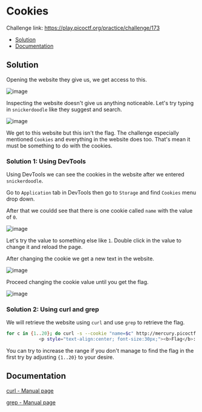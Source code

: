 # Cookies
Challenge link: https://play.picoctf.org/practice/challenge/173
- [Solution](#solution)
- [Documentation](#documentation)
## Solution
Opening the website they give us, we get access to this. 

![image](https://github.com/user-attachments/assets/3271d39b-e729-4f07-ba3a-415431c1a473)

Inspecting the website doesn't give us anything noticeable. Let's try typing in `snickerdoodle` like they suggest and search.

![image](https://github.com/user-attachments/assets/c25ee3be-b542-4274-bd9b-9c31051c75e5)

We get to this website but this isn't the flag. The challenge especially mentioned `Cookies` and everything in the website does too. That's mean it must be something to do with the cookies.

### Solution 1: Using DevTools
Using DevTools we can see the cookies in the website after we entered `snickerdoodle`.

Go to `Application` tab in DevTools then go to `Storage` and find `Cookies` menu drop down. 

After that we couldd see that there is one cookie called `name` with the value of `0`.

![image](https://github.com/user-attachments/assets/46b59ea3-dc8b-4259-9b65-be4049ce17dd)

Let's try the value to something else like `1`. Double click in the value to change it and reload the page. 

After changing the cookie we get a new text in the website.

![image](https://github.com/user-attachments/assets/b2c5b96b-46b7-42d2-a420-6e150805be98)

Proceed changing the cookie value until you get the flag.

![image](https://github.com/user-attachments/assets/ea64770e-95f0-4447-abfc-0b87140cd534)

### Solution 2: Using curl and grep
We will retrieve the website using `curl` and use `grep` to retrieve the flag.
```bash
for c in {1..20}; do curl -s --cookie "name=$c" http://mercury.picoctf.net:29649/check | grep picoCTF ; done
            <p style="text-align:center; font-size:30px;"><b>Flag</b>: <code>picoCTF{SPOILER}</code></p>
```
You can try to increase the range if you don't manage to find the flag in the first try by adjusting `{1..20}` to your desire.
## Documentation
[curl - Manual page](https://linux.die.net/man/1/curl)

[grep - Manual page](https://linux.die.net/man/1/grep)



